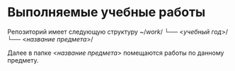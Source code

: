 # **Выполняемые учебные работы**

Репозиторий имеет следующую структуру
~/*work*/
└── <*учебный год*>/
    └── <*название предмета*>/

Далее в папке <*название предмета*> помещаются работы по данному предмету.
